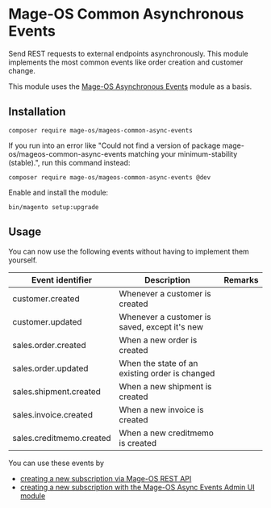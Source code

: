 # Mage-OS Common Asynchronous Events

Send REST requests to external endpoints asynchronously. This module implements the most common events like order creation and customer change.

This module uses the [Mage-OS Asynchronous Events](https://github.com/mage-os/mageos-async-events/) module as a basis.

## Installation

```
composer require mage-os/mageos-common-async-events
```

If you run into an error like "Could not find a version of package mage-os/mageos-common-async-events matching your minimum-stability (stable).", run this command instead:
```
composer require mage-os/mageos-common-async-events @dev
```

Enable and install the module:
```
bin/magento setup:upgrade
```

## Usage

You can now use the following events without having to implement them yourself.

| Event identifier         | Description                                    |Remarks                  |
|--------------------------|------------------------------------------------|-------------------------|
| customer.created         | Whenever a customer is created                 |                  |
| customer.updated         | Whenever a customer is saved, except it's new  |                  |
| sales.order.created      | When a new order is created                    |                  |
| sales.order.updated      | When the state of an existing order is changed ||
| sales.shipment.created   | When a new shipment is created                 |                |
| sales.invoice.created    | When a new invoice is created                  |                 |
| sales.creditmemo.created | When a new creditmemo is created               |              |

You can use these events by

* [creating a new subscription via Mage-OS REST API](https://github.com/mage-os/mageos-async-events/#create-subscription)
* [creating a new subscription with the Mage-OS Async Events Admin UI module](https://github.com/mage-os/mageos-async-events-admin-ui)
